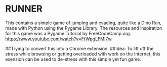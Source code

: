 # RUNNER 
This contains a simple game of jumping and evading, quite like a Dino Run, made with Python using the Pygame Library. The resources and inspiration for this game was a Pygame Tutorial by FreeCodeCamp.org.
https://www.youtube.com/watch?v=FfWpgLFMI7w

##Trying to convert this into a Chrome extension.
##Idea: To lift off the stress while browsing or getting overloaded with work on the Internet, this exension can be used to de-stress with this simple yet fun game.
